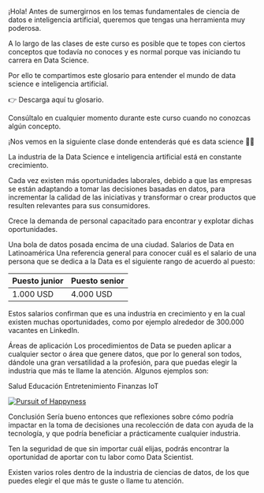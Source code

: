¡Hola! Antes de sumergirnos en los temas fundamentales de ciencia de datos e inteligencia artificial, queremos que tengas una herramienta muy poderosa.

A lo largo de las clases de este curso es posible que te topes con ciertos conceptos que todavía no conoces y es normal porque vas iniciando tu carrera en Data Science.

Por ello te compartimos este glosario para entender el mundo de data science e inteligencia artificial.

👉 Descarga aquí tu glosario.

Consúltalo en cualquier momento durante este curso cuando no conozcas algún concepto.

¡Nos vemos en la siguiente clase donde entenderás qué es data science 💚🤓

La industria de la Data Science e inteligencia artificial está en constante crecimiento.

Cada vez existen más oportunidades laborales, debido a que las empresas se están adaptando a tomar las decisiones basadas en datos, para incrementar la calidad de las iniciativas y transformar o crear productos que resulten relevantes para sus consumidores.

Crece la demanda de personal capacitado para encontrar y explotar dichas oportunidades.

Una bola de datos posada encima de una ciudad.
Salarios de Data en Latinoamérica
Una referencia general para conocer cuál es el salario de una persona que se dedica a la Data es el siguiente rango de acuerdo al puesto:


|Puesto junior|	Puesto senior|
|-------------|--------------|
|1.000 USD	  |4.000 USD     |

Estos salarios confirman que es una industria en crecimiento y en la cual existen muchas oportunidades, como por ejemplo alrededor de 300.000 vacantes en LinkedIn.

Áreas de aplicación
Los procedimientos de Data se pueden aplicar a cualquier sector o área que genere datos, que por lo general son todos, dándole una gran versatilidad a la profesión, para que puedas elegir la industria que más te llame la atención. Algunos ejemplos son:

Salud
Educación
Entretenimiento
Finanzas
IoT


[![Pursuit of Happyness](https://img.youtube.com/vi/zPOcDL2zldc/0.jpg)](https://www.youtube.com/watch?v=zPOcDL2zldc)


Conclusión
Sería bueno entonces que reflexiones sobre cómo podría impactar en la toma de decisiones una recolección de data con ayuda de la tecnología, y que podría beneficiar a prácticamente cualquier industria.

Ten la seguridad de que sin importar cuál elijas, podrás encontrar la oportunidad de aportar con tu labor como Data Scientist.

Existen varios roles dentro de la industria de ciencias de datos, de los que puedes elegir el que más te guste o llame tu atención.